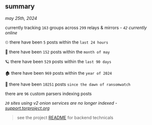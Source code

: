 
## summary
_may 25th, 2024_

currently tracking `163` groups across `299` relays & mirrors - _`42` currently online_

⏲ there have been `5` posts within the `last 24 hours`

🦈 there have been `152` posts within the `month of may`

🪐 there have been `529` posts within the `last 90 days`

🏚 there have been `969` posts within the `year of 2024`

🦕 there have been `10251` posts `since the dawn of ransomwatch`

there are `96` custom parsers indexing posts

_`20` sites using v2 onion services are no longer indexed - [support.torproject.org](https://support.torproject.org/onionservices/v2-deprecation/)_

> see the project [README](https://github.com/joshhighet/ransomwatch#ransomwatch--) for backend technicals
